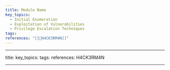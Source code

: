 ```yaml
---
title: Module Name
key_topics:
  - Initial Enumeration
  - Exploitation of Vulnerabilities
  - Privilege Escalation Techniques
tags: 
references: "[[🤖H4CK3RM4N]]"
---
```




---
title: 
key_topics:
tags:
references: H4CK3RM4N

---
